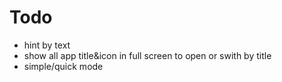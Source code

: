 # Todo
* hint by text
* show all app title&icon in full screen to open or swith by title
* simple/quick mode
